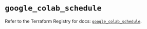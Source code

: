 # `google_colab_schedule`

Refer to the Terraform Registry for docs: [`google_colab_schedule`](https://registry.terraform.io/providers/hashicorp/google/6.35.0/docs/resources/colab_schedule).
